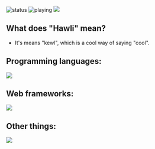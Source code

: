 ![status](https://api.statusbadges.me/badge/status/718503475222413353?simple=true)
![playing](https://api.statusbadges.me/badge/playing/718503475222413353)
![](https://komarev.com/ghpvc/?username=hawl1)

## What does "Hawli" mean?
- It's means "kewl", which is a cool way of saying "cool".

## Programming languages:

<img src="https://talent-icons.hawlidoge.workers.dev/icons?i=js,ts,go,lua,py,php,nodejs" />

## Web frameworks:

<img src="https://talent-icons.hawlidoge.workers.dev/icons?i=laravel,express,flask"/>
</p>

## Other things:

<img src="https://talent-icons.hawlidoge.workers.dev/icons?i=blender,figma,sketchup"/>
